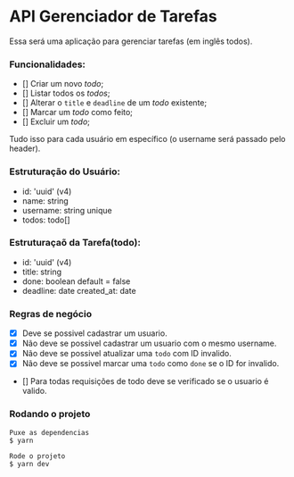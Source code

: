 # API Gerenciador de Tarefas

Essa será uma aplicação para gerenciar tarefas (em inglês todos).

### Funcionalidades:

- [] Criar um novo _todo_;
- [] Listar todos os _todos_;
- [] Alterar o `title` e `deadline` de um _todo_ existente;
- [] Marcar um _todo_ como feito;
- [] Excluir um _todo_;

Tudo isso para cada usuário em específico (o username será passado pelo header).

### Estruturação do Usuário:

- id: 'uuid' (v4)
- name: string
- username: string unique
- todos: todo[]

### Estruturaçaõ da Tarefa(todo):

- id: 'uuid' (v4)
- title: string
- done: boolean default = false
- deadline: date
  created_at: date

### Regras de negócio

- [x] Deve se possivel cadastrar um usuario.
- [x] Não deve se possivel cadastrar um usuario com o mesmo username.
- [x] Não deve se possivel atualizar uma `todo` com ID invalido.
- [x] Não deve se possivel marcar uma `todo` como `done` se o ID for invalido.
- [] Para todas requisições de todo deve se verificado se o usuario é valido.

### Rodando o projeto

```
Puxe as dependencias
$ yarn

Rode o projeto
$ yarn dev
```
